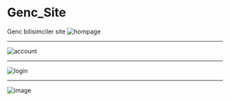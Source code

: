 # Genc_Site
 Genc bilisimciler site
![hompage](https://github.com/majedkaraali/Genc_Site/assets/47135751/1a702cc5-d45e-4bbc-8b4a-f8811075f59c)

------------------------------------------------------------------------------------------------------------

![account](https://github.com/majedkaraali/Genc_Site/assets/47135751/5ef8c5b4-0a7d-4d5d-a1fd-ab1c71097ec4)

------------------------------------------------------------------------------------------------------------


![login](https://github.com/majedkaraali/Genc_Site/assets/47135751/bce4f885-6390-440b-bd00-050b75e49932)

------------------------------------------------------------------------------------------------------------


![image](https://github.com/majedkaraali/Genc_Site/assets/47135751/ca9fffd7-e58d-47d8-9be2-3427a5ae081b)
